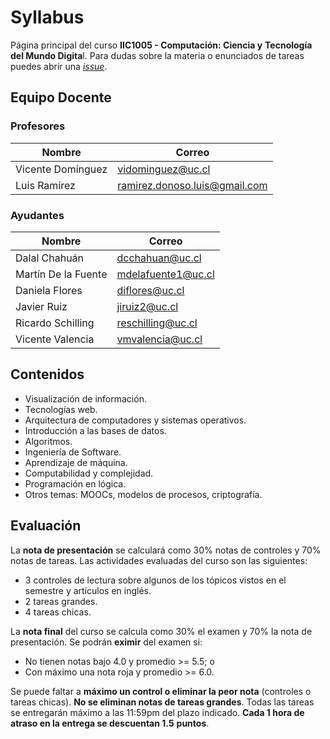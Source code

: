 # Syllabus
Página principal del curso **IIC1005 - Computación: Ciencia y** 
**Tecnología del Mundo Digita**l.
Para dudas sobre la materia o enunciados de tareas puedes abrir una 
[*issue*](https://github.com/Exploratorio-DCC-PUC/Syllabus/issues).

## Equipo Docente

### Profesores

| Nombre            | Correo                        |
| ----------------- | ----------------------------- |
| Vicente Domínguez | vidominguez@uc.cl             |
| Luis Ramírez      | ramirez.donoso.luis@gmail.com |

### Ayudantes

| Nombre              | Correo             |
| ------------------- | ------------------ |
| Dalal Chahuán       | dcchahuan@uc.cl    |
| Martín De la Fuente | mdelafuente1@uc.cl |
| Daniela Flores      | diflores@uc.cl     |
| Javier Ruiz         | jiruiz2@uc.cl      |
| Ricardo Schilling   | reschilling@uc.cl  |
| Vicente Valencia    | vmvalencia@uc.cl   |




## Contenidos
- Visualización de información.
- Tecnologías web.
- Arquitectura de computadores y sistemas operativos.
- Introducción a las bases de datos.
- Algoritmos.
- Ingeniería de Software.
- Aprendizaje de máquina.
- Computabilidad y complejidad.
- Programación en lógica.
- Otros temas: MOOCs, modelos de procesos, criptografía.


## Evaluación
La **nota de presentación** se calculará como 30% notas de controles y 
70% notas de tareas. Las actividades evaluadas del curso son las 
siguientes:
- 3 controles de lectura sobre algunos de los tópicos vistos en el 
semestre y artículos en inglés.
- 2 tareas grandes.
- 4 tareas chicas.

La **nota final** del curso se calcula como 30% el examen y 70% la nota 
de presentación. Se podrán **eximir** del examen si:
- No tienen notas bajo 4.0 y promedio  >= 5.5; o
- Con máximo una nota roja y promedio >= 6.0.

Se puede faltar a **máximo un control o eliminar la peor nota** 
(controles o tareas chicas). **No se eliminan notas de tareas grandes**.
Todas las tareas se entregarán máximo a las 11:59pm del plazo 
indicado. **Cada 1 hora de atraso en la entrega se descuentan 1.5** 
**puntos**.

